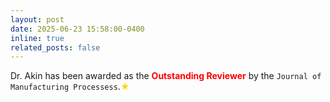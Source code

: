 ```yaml
---
layout: post
date: 2025-06-23 15:58:00-0400
inline: true
related_posts: false
---
```


                 
Dr. Akin has been awarded as the <span style="color:red; font-weight:bold;">Outstanding Reviewer</span> by the `Journal of Manufacturing Processess`.<span style="color:gold;">&#9733;</span> 